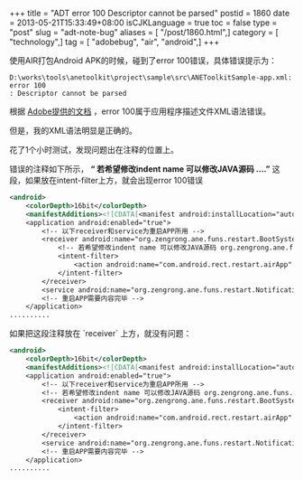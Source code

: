 +++
title = "ADT error 100 Descriptor cannot be parsed"
postid = 1860
date = 2013-05-21T15:33:49+08:00
isCJKLanguage = true
toc = false
type = "post"
slug = "adt-note-bug"
aliases = [ "/post/1860.html",]
category = [ "technology",]
tag = [ "adobebug", "air", "android",]
+++


使用AIR打包Android APK的时候，碰到了error 100错误，具体错误提示为：

    D:\works\tools\anetoolkit\project\sample\src\ANEToolkitSample-app.xml: error 100
    : Descriptor cannot be parsed

根据 [Adobe提供的文档][1] ，error 100属于应用程序描述文件XML语法错误。

但是，我的XML语法明显是正确的。

花了1个小时测试，发现问题出在注释的位置上。<!--more-->

错误的注释如下所示， **“ 若希望修改indent name 可以修改JAVA源码 ....”** 这段，如果放在intent-filter上方，就会出现error 100错误

``` xml
<android>
    <colorDepth>16bit</colorDepth>
    <manifestAdditions><![CDATA[<manifest android:installLocation="auto">
    <application android:enabled="true">
        <!-- 以下receiver和service为重启APP所用 -->
        <receiver android:name="org.zengrong.ane.funs.restart.BootSystemReceiver" >
            <!-- 若希望修改indent name 可以修改JAVA源码 org.zengrong.ane.funs.restart.AppRestart 中的对应字符串 -->
            <intent-filter>
                <action android:name="com.android.rect.restart.airApp" />
            </intent-filter>
        </receiver>
        <service android:name="org.zengrong.ane.funs.restart.NotificationService"></service>
        <!-- 重启APP需要内容完毕 -->
    </application>
.......... 
```

<p>如果把这段注释放在 `receiver` 上方，就没有问题：</p>

``` xml
<android>
    <colorDepth>16bit</colorDepth>
    <manifestAdditions><![CDATA[<manifest android:installLocation="auto">
    <application android:enabled="true">
        <!-- 以下receiver和service为重启APP所用 -->
        <!-- 若希望修改indent name 可以修改JAVA源码 org.zengrong.ane.funs.restart.AppRestart 中的对应字符串 -->
        <receiver android:name="org.zengrong.ane.funs.restart.BootSystemReceiver" >
            <intent-filter>
                <action android:name="com.android.rect.restart.airApp" />
            </intent-filter>
        </receiver>
        <service android:name="org.zengrong.ane.funs.restart.NotificationService"></service>
        <!-- 重启APP需要内容完毕 -->
    </application>
..........
```

[1]: http://help.adobe.com/en_US/air/build/WSBE9908A0-8E3A-4329-8ABD-12F2A19AB5E9.html
